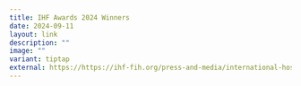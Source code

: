 ```yaml
---
title: IHF Awards 2024 Winners
date: 2024-09-11
layout: link
description: ""
image: ""
variant: tiptap
external: https://https://ihf-fih.org/press-and-media/international-hospital-federation-announces-winners-of-ihf-awards-2024/
---
```

